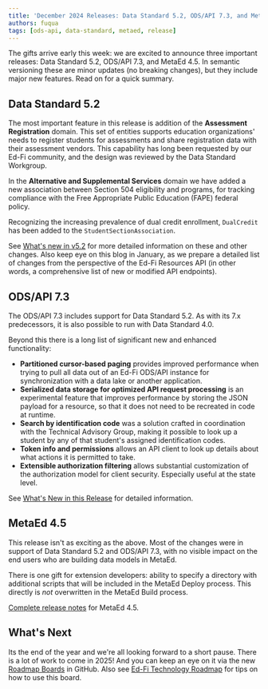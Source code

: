 ```yaml
---
title: 'December 2024 Releases: Data Standard 5.2, ODS/API 7.3, and MetaEd 4.5'
authors: fuqua
tags: [ods-api, data-standard, metaed, release]
---
```


The gifts arrive early this week: we are excited to announce three important releases: Data Standard 5.2, ODS/API 7.3, and MetaEd 4.5. In semantic versioning these are minor updates (no breaking changes), but they include major new features. Read on for a quick summary.

<!-- truncate -->

## Data Standard 5.2

The most important feature in this release is addition of the **Assessment Registration** domain. This set of entities supports education organizations' needs to register students for assessments and share registration data with their assessment vendors. This capability has long been requested by our Ed-Fi community, and the design was reviewed by the Data Standard Workgroup.

In the **Alternative and Supplemental Services** domain we have added a new association between Section 504 eligibility and programs, for tracking compliance with  the Free Appropriate Public Education (FAPE) federal policy.

Recognizing the increasing prevalence of dual credit enrollment, `DualCredit` has been added to the `StudentSectionAssociation`.

See  [What's new in v5.2](/reference/data-exchange/data-standard/whats-new/whats-new-v52) for more detailed information on these and other changes. Also keep eye on this blog in January, as we prepare a detailed list of changes from the perspective of the Ed-Fi Resources API (in other words, a comprehensive list of new or modified API endpoints).

## ODS/API 7.3

The ODS/API 7.3 includes support for Data Standard 5.2. As with its 7.x predecessors, it is also possible to run with Data Standard 4.0.

Beyond this there is a long list of significant new and enhanced functionality:

* **Partitioned cursor-based paging** provides improved performance when trying to pull all data out of an Ed-Fi ODS/API instance for synchronization with a data lake or another application.
* **Serialized data storage for optimized API request processing** is an experimental feature that improves performance by storing the JSON payload for a resource, so that it does not need to be recreated in code at runtime.
* **Search by identification code** was a solution crafted in coordination with the Technical Advisory Group, making it possible to look up a student by any of that student's assigned identification codes.
* **Token info and permissions** allows an API client to look up details about what actions it is permitted to take.
* **Extensible authorization filtering** allows substantial customization of the authorization model for client security. Especially useful at the state level.

See [What's New in this Release](/reference/ods-api/whats-new/whats-new-in-this-release) for detailed information.

## MetaEd 4.5

This release isn't as exciting as the above. Most of the changes were in support of Data Standard 5.2 and ODS/API 7.3, with no visible impact on the end users who are building data models in MetaEd.

There is one gift for extension developers: ability to specify a directory with additional scripts that will be included in the MetaEd Deploy process. This directly is _not_ overwritten in the MetaEd Build process.

[Complete release notes](/reference/metaed/releases/4.5.0) for MetaEd 4.5.

## What's Next

Its the end of the year and we're all looking forward to a short pause. There is a lot of work to come in 2025! And you can keep an eye on it via the new [Roadmap Boards](https://github.com/orgs/Ed-Fi-Alliance-OSS/projects/1) in GitHub. Also see [Ed-Fi Technology Roadmap](/reference/roadmap/) for tips on how to use this board.
